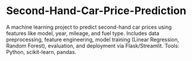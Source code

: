 # Second-Hand-Car-Price-Prediction
A machine learning project to predict second-hand car prices using features like model, year, mileage, and fuel type. Includes data preprocessing, feature engineering, model training (Linear Regression, Random Forest), evaluation, and deployment via Flask/Streamlit. Tools: Python, scikit-learn, pandas.
